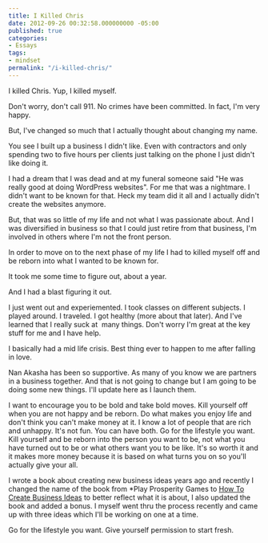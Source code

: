 ```yaml
---
title: I Killed Chris
date: 2012-09-26 00:32:58.000000000 -05:00
published: true
categories:
- Essays
tags:
- mindset
permalink: "/i-killed-chris/"
---
```

I killed Chris. Yup, I killed myself.

Don't worry, don't call 911. No crimes have been committed. In fact, I'm very happy.

But, I've changed so much that I actually thought about changing my name.

You see I built up a business I didn't like. Even with contractors and only spending two to five hours per clients just talking on the phone I just didn't like doing it.

I had a dream that I was dead and at my funeral someone said "He was really good at doing WordPress websites". For me that was a nightmare. I didn't want to be known for that. Heck my team did it all and I actually didn't create the websites anymore.

But, that was so little of my life and not what I was passionate about. And I was diversified in business so that I could just retire from that business, I'm involved in others where I'm not the front person.

In order to move on to the next phase of my life I had to killed myself off and be reborn into what I wanted to be known for.

It took me some time to figure out, about a year.

And I had a blast figuring it out.

I just went out and experiemented. I took classes on different subjects. I played around. I traveled. I got healthy (more about that later). And I've learned that I really suck at  many things. Don't worry I'm great at the key stuff for me and I have help.

I basically had a mid life crisis. Best thing ever to happen to me after falling in love.

Nan Akasha has been so supportive. As many of you know we are partners in a business together. And that is not going to change but I am going to be doing some new things. I'll update here as I launch them.

I want to encourage you to be bold and take bold moves. Kill yourself off when you are not happy and be reborn. Do what makes you enjoy life and don't think you can't make money at it. I know a lot of people that are rich and unhappy. It's not fun. You can have both. Go for the lifestyle you want. Kill yourself and be reborn into the person you want to be, not what you have turned out to be or what others want you to be like. It's so worth it and it makes more money because it is based on what turns you on so you'll actually give your all.

I wrote a book about creating new business ideas years ago and recently I changed the name of the book from  *Play Prosperity Games to [How To Create Business Ideas](/business-ideas/) to better reflect what it is about, I also updated the book and added a bonus. I myself went thru the process recently and came up with three ideas which I'll be working on one at a time.

Go for the lifestyle you want. Give yourself permission to start fresh.